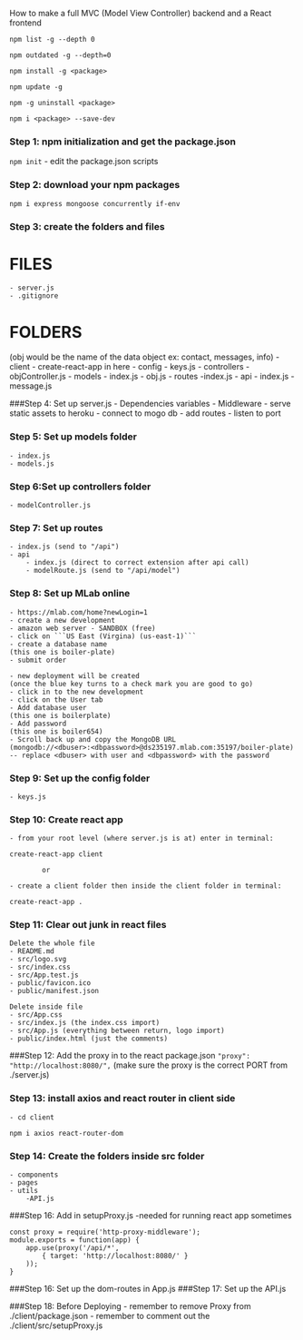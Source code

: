 How to make a full MVC (Model View Controller) backend and a React frontend

<!-- ///// Side note ///// -->
<!-- To get a list of all npm global packages -->
```npm list -g --depth 0```

<!-- To get a list of outdated global packages -->
```npm outdated -g --depth=0```

<!-- To update one global packages -->
```npm install -g <package>```

<!-- To update ALL global packages -->
```npm update -g```

<!-- To uninstall a global package -->
```npm -g uninstall <package>```

<!-- To install a local package and save as devDependency -->
```npm i <package> --save-dev```


### Step 1: npm initialization and get the package.json
```npm init```
    - edit the package.json scripts


### Step 2: download your npm packages
`npm i express mongoose concurrently if-env`


### Step 3: create the folders and files
# FILES
    - server.js
    - .gitignore

# FOLDERS
(obj would be the name of the data object ex: contact, messages, info)
    - client
        - create-react-app in here
    - config
        - keys.js
    - controllers
        - objController.js
    - models
        - index.js
        - obj.js
    - routes
        -index.js
        - api
            - index.js
            - message.js


###Step 4: Set up server.js
    - Dependencies variables
    - Middleware
    - serve static assets to heroku
    - connect to mogo db
    - add routes
    - listen to port


### Step 5: Set up models folder
    - index.js
    - models.js


### Step 6:Set up controllers folder
    - modelController.js


### Step 7: Set up routes
    - index.js (send to "/api")
    - api
        - index.js (direct to correct extension after api call) 
        - modelRoute.js (send to "/api/model")


### Step 8: Set up MLab online
    - https://mlab.com/home?newLogin=1
    - create a new development
    - amazon web server - SANDBOX (free)
    - click on ```US East (Virgina) (us-east-1)```
    - create a database name 
    (this one is boiler-plate)
    - submit order

    - new deployment will be created 
    (once the blue key turns to a check mark you are good to go)
    - click in to the new development
    - click on the User tab
    - Add database user
    (this one is boilerplate)
    - Add password
    (this one is boiler654)
    - Scroll back up and copy the MongoDB URL
    (mongodb://<dbuser>:<dbpassword>@ds235197.mlab.com:35197/boiler-plate) -- replace <dbuser> with user and <dbpassword> with the password


### Step 9: Set up the config folder
    - keys.js


### Step 10: Create react app
    - from your root level (where server.js is at) enter in terminal:
```create-react-app client```

            or

    - create a client folder then inside the client folder in terminal:
```create-react-app .```


### Step 11: Clear out junk in react files
    Delete the whole file
    - README.md
    - src/logo.svg
    - src/index.css
    - src/App.test.js
    - public/favicon.ico
    - public/manifest.json

    Delete inside file
    - src/App.css
    - src/index.js (the index.css import)
    - src/App.js (everything between return, logo import)
    - public/index.html (just the comments)



###Step 12: Add the proxy in to the react package.json
```"proxy": "http://localhost:8080/",``` (make sure the proxy is the correct PORT from ./server.js)


### Step 13: install axios and react router in client side
    - cd client
```npm i axios react-router-dom```

### Step 14: Create the folders inside src folder
    - components
    - pages
    - utils
        -API.js

###Step 16: Add in setupProxy.js
    -needed for running react app sometimes
```
const proxy = require('http-proxy-middleware');
module.exports = function(app) {
    app.use(proxy('/api/*', 
        { target: 'http://localhost:8080/' }
    ));
}
```

###Step 16: Set up the dom-routes in App.js
###Step 17: Set up the API.js

###Step 18: Before Deploying
    - remember to remove Proxy from ./client/package.json
    - remember to comment out the ./client/src/setupProxy.js

